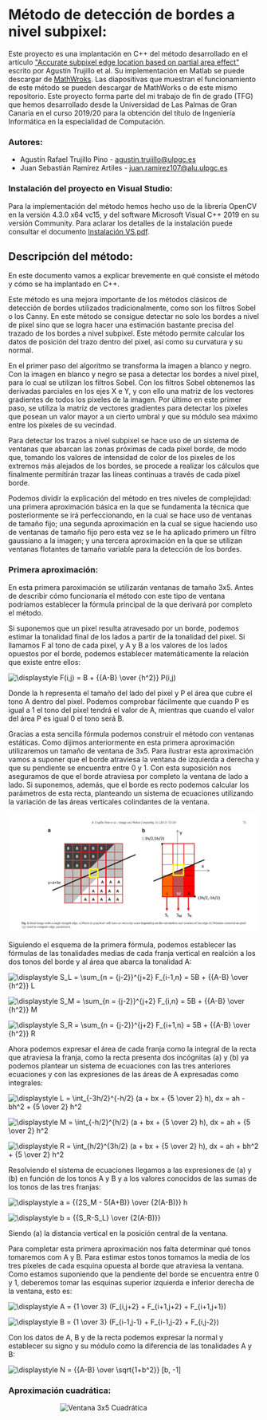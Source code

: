<h1>Método de detección de bordes a nivel subpixel:</h1>

Este proyecto es una implantación en C++ del método desarrollado en el artículo ["Accurate subpixel edge location based on partial area effect"](https://www.sciencedirect.com/science/article/abs/pii/S0262885612001850) escrito por Agustín Trujillo et al. Su implementación en Matlab se puede descargar de [MathWroks](https://es.mathworks.com/matlabcentral/fileexchange/48908-accurate-subpixel-edge-location). Las diapositivas que muestran el funcionamiento de este método se pueden descargar de MathWorks o de este mismo repositorio. Este proyecto forma parte del mi trabajo de fin de grado (TFG) que hemos desarrollado desde la Universidad de Las Palmas de Gran Canaria en el curso 2019/20 para la obtención del título de Ingeniería Informática en la especialidad de Computación.

<h3>Autores:</h3>

- Agustín Rafael Trujillo Pino - <agustin.trujillo@ulpgc.es>
- Juan Sebastián Ramírez Artiles - <juan.ramirez107@alu.ulpgc.es>

<h3>Instalación del proyecto en Visual Studio:</h3>

Para la implementación del método hemos hecho uso de la librería OpenCV en la versión 4.3.0 x64 vc15, y del software Microsoft Visual C++ 2019 en su versión Community. Para aclarar los detalles de la instalación puede consultar el documento [Instalación VS.pdf](https://github.com/juanse77/EdgeLocator/blob/master/Instalaci%C3%B3n%20VS.pdf).

<h2>Descripción del método:</h2>

<p>En este documento vamos a explicar brevemente en qué consiste el método y cómo se ha implantado en C++.</p>

<p>Este método es una mejora importante de los métodos clásicos de detección de bordes utilizados tradicionalmente, como son los filtros Sobel o los Canny. En este método se consigue detectar no solo los bordes a nivel de pixel sino que se logra hacer una estimación bastante precisa del trazado de los bordes a nivel subpixel. Este método permite calcular los datos de posición del trazo dentro del pixel, así como su curvatura y su normal.</p>

<p>En el primer paso del algoritmo se transforma la imagen a blanco y negro. Con la imagen en blanco y negro se pasa a detectar los bordes a nivel pixel, para lo cual se utilizan los filtros Sobel. Con los filtros Sobel obtenemos las derivadas parciales en los ejes X e Y, y con ello una matriz de los vectores gradientes de todos los pixeles de la imagen. Por último en este primer paso, se utiliza la matriz de vectores gradientes para detectar los pixeles que posean un valor mayor a un cierto umbral y que su módulo sea máximo entre los píxeles de su vecindad.</p>

<p>Para detectar los trazos a nivel subpixel se hace uso de un sistema de ventanas que abarcan las zonas próximas de cada pixel borde, de modo que, tomando los valores de intensidad de color de los pixeles de los extremos más alejados de los bordes, se procede a realizar los cálculos que finalmente permitirán trazar las líneas continuas a través de cada pixel borde.</p>  

<p>Podemos dividir la explicación del método en tres niveles de complejidad: una primera aproximación básica en la que se fundamenta la técnica que posteriormente se irá perfeccionando, en la cual se hace uso de ventanas de tamaño fijo; una segunda aproximación en la cual se sigue haciendo uso de ventanas de tamaño fijo pero esta vez se le ha aplicado primero un filtro gaussiano a la imagen; y una tercera aproximación en la que se utilizan ventanas flotantes de tamaño variable para la detección de los bordes.</p>

<h3>Primera aproximación:</h3>

En esta primera paroximación se utilizarán ventanas de tamaño 3x5. Antes de describir cómo funcionaría el método con este tipo de ventana podríamos establecer la fórmula principal de la que derivará por completo el método.

Si suponemos que un pixel resulta atravesado por un borde, podemos estimar la tonalidad final de los lados a partir de la tonalidad del pixel. Si llamamos F al tono de cada pixel, y A y B a los valores de los lados opuestos por el borde, podemos establecer matemáticamente la relación que existe entre ellos:

![\displaystyle F(i,j) = B + {{A-B} \over {h^2}} P(i,j)](https://render.githubusercontent.com/render/math?math=%5Cdisplaystyle%20F(i%2Cj)%20%3D%20B%20%2B%20%7B%7BA-B%7D%20%5Cover%20%7Bh%5E2%7D%7D%20P(i%2Cj)) 

Donde la h representa el tamaño del lado del pixel y P el área que cubre el tono A dentro del pixel. Podemos comprobar fácilmente que cuando P es igual a 1 el tono del pixel tendrá el valor de A, mientras que cuando el valor del área P es igual 0 el tono será B.

Gracias a esta sencilla fórmula podemos construir el método con ventanas estáticas. Como dijimos anteriormente en esta primera aproximación utilizaremos un tamaño de ventana de 3x5. Para ilustrar esta aproximación vamos a suponer que el borde atraviesa la ventana de izquierda a derecha y que su pendiente se encuentra entre 0 y 1. Con esta suposición nos aseguramos de que el borde atraviesa por completo la ventana de lado a lado. Si suponemos, además, que el borde es recto podemos calcular los parámetros de esta recta, planteando un sistema de ecuaciones utilizando la variación de las áreas verticales colindantes de la ventana.

<div align="center">
	<img src="./Method_Images/Ventana_3x5.JPG" alt="Ventana 3x5" />
</div>

Siguiendo el esquema de la primera fórmula, podemos establecer las fórmulas de las tonalidades medias de cada franja vertical en realción a los dos tonos del borde y al área que abarca la tonalidad A:

![\displaystyle S_L = \sum_{n = {j-2}}^{j+2} F_{i-1,n} = 5B + {{A-B} \over {h^2}} L   ](https://render.githubusercontent.com/render/math?math=%5Cdisplaystyle%20S_L%20%3D%20%5Csum_%7Bn%20%3D%20%7Bj-2%7D%7D%5E%7Bj%2B2%7D%20F_%7Bi-1%2Cn%7D%20%3D%205B%20%2B%20%7B%7BA-B%7D%20%5Cover%20%7Bh%5E2%7D%7D%20L%20%20%20)

![\displaystyle S_M = \sum_{n = {j-2}}^{j+2} F_{i,n} = 5B + {{A-B} \over {h^2}} M     ](https://render.githubusercontent.com/render/math?math=%5Cdisplaystyle%20S_M%20%3D%20%5Csum_%7Bn%20%3D%20%7Bj-2%7D%7D%5E%7Bj%2B2%7D%20F_%7Bi%2Cn%7D%20%3D%205B%20%2B%20%7B%7BA-B%7D%20%5Cover%20%7Bh%5E2%7D%7D%20M%20%20%20%20%20)

![\displaystyle S_R = \sum_{n = {j-2}}^{j+2} F_{i+1,n} = 5B + {{A-B} \over {h^2}} R](https://render.githubusercontent.com/render/math?math=%5Cdisplaystyle%20S_R%20%3D%20%5Csum_%7Bn%20%3D%20%7Bj-2%7D%7D%5E%7Bj%2B2%7D%20F_%7Bi%2B1%2Cn%7D%20%3D%205B%20%2B%20%7B%7BA-B%7D%20%5Cover%20%7Bh%5E2%7D%7D%20R)

Ahora podemos expresar el área de cada franja como la integral de la recta que atraviesa la franja, como la recta presenta dos incógnitas (a) y (b) ya podemos plantear un sistema de ecuaciones con las tres anteriores ecuaciones y con las expresiones de las áreas de A expresadas como integrales:

![\displaystyle L = \int_{-3h/2}^{-h/2} (a + bx + {5 \over 2} h)\, dx = ah - bh^2 + {5 \over 2} h^2](https://render.githubusercontent.com/render/math?math=%5Cdisplaystyle%20L%20%3D%20%5Cint_%7B-3h%2F2%7D%5E%7B-h%2F2%7D%20(a%20%2B%20bx%20%2B%20%7B5%20%5Cover%202%7D%20h)%5C%2C%20dx%20%3D%20ah%20-%20bh%5E2%20%2B%20%7B5%20%5Cover%202%7D%20h%5E2)

![\displaystyle M = \int_{-h/2}^{h/2} (a + bx + {5 \over 2} h)\, dx = ah + {5 \over 2} h^2](https://render.githubusercontent.com/render/math?math=%5Cdisplaystyle%20M%20%3D%20%5Cint_%7B-h%2F2%7D%5E%7Bh%2F2%7D%20(a%20%2B%20bx%20%2B%20%7B5%20%5Cover%202%7D%20h)%5C%2C%20dx%20%3D%20ah%20%2B%20%7B5%20%5Cover%202%7D%20h%5E2)

![\displaystyle R = \int_{h/2}^{3h/2} (a + bx + {5 \over 2} h)\, dx = ah + bh^2 + {5 \over 2} h^2](https://render.githubusercontent.com/render/math?math=%5Cdisplaystyle%20R%20%3D%20%5Cint_%7Bh%2F2%7D%5E%7B3h%2F2%7D%20(a%20%2B%20bx%20%2B%20%7B5%20%5Cover%202%7D%20h)%5C%2C%20dx%20%3D%20ah%20%2B%20bh%5E2%20%2B%20%7B5%20%5Cover%202%7D%20h%5E2)

Resolviendo el sistema de ecuaciones llegamos a las expresiones de (a) y (b) en función de los tonos A y B y a los valores conocidos de las sumas de los tonos de las tres franjas:

![\displaystyle a = {{2S_M - 5(A+B)} \over {2(A-B)}} h](https://render.githubusercontent.com/render/math?math=%5Cdisplaystyle%20a%20%3D%20%7B%7B2S_M%20-%205(A%2BB)%7D%20%5Cover%20%7B2(A-B)%7D%7D%20h)

![\displaystyle b = {{S_R-S_L} \over {2(A-B)}}](https://render.githubusercontent.com/render/math?math=%5Cdisplaystyle%20b%20%3D%20%7B%7BS_R-S_L%7D%20%5Cover%20%7B2(A-B)%7D%7D)

Siendo (a) la distancia vertical en la posición central de la ventana.

Para completar esta primera aproximación nos falta determinar qué tonos tomaremos com A y B. Para estimar estos tonos tomamos la media de los tres píxeles de cada esquina opuesta al borde que atraviesa la ventana. Como estamos suponiendo que la pendiente del borde se encuentra entre 0 y 1, deberemos tomar las esquinas superior izquierda e inferior derecha de la ventana, esto es:

![\displaystyle A = {1 \over 3} (F_{i,j+2} + F_{i+1,j+2} + F_{i+1,j+1})](https://render.githubusercontent.com/render/math?math=%5Cdisplaystyle%20A%20%3D%20%7B1%20%5Cover%203%7D%20(F_%7Bi%2Cj%2B2%7D%20%2B%20F_%7Bi%2B1%2Cj%2B2%7D%20%2B%20F_%7Bi%2B1%2Cj%2B1%7D))

![\displaystyle B = {1 \over 3} (F_{i-1,j-1} + F_{i-1,j-2} + F_{i,j-2})](https://render.githubusercontent.com/render/math?math=%5Cdisplaystyle%20B%20%3D%20%7B1%20%5Cover%203%7D%20(F_%7Bi-1%2Cj-1%7D%20%2B%20F_%7Bi-1%2Cj-2%7D%20%2B%20F_%7Bi%2Cj-2%7D))

Con los datos de A, B y de la recta podemos expresar la normal y establecer su signo y su módulo como la diferencia de las tonalidades A y B:

![\displaystyle N = {{A-B} \over \sqrt{1+b^2}} \[b, -1\]](https://render.githubusercontent.com/render/math?math=%5Cdisplaystyle%20N%20%3D%20%7B%7BA-B%7D%20%5Cover%20%5Csqrt%7B1%2Bb%5E2%7D%7D%20%5Bb%2C%20-1%5D)

<h3>Aproximación cuadrática:</h3>

<img src="./Method_Images/Ventana_3x5_Cuadrática.JPG" alt="Ventana 3x5 Cuadrática" align="right" width="400" height="400" />